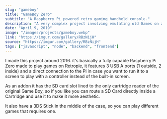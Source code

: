 ```yaml
---
slug: "gameboy"
title: "GameBoy Zero"
subtitle: "A Raspberry Pi powered retro gaming handheld console."
description: "A very complex project involving emulating old Games on a GameBoy encasing. Made with a Raspberry PI Zero and a lot of 3D printed parts as well as the original cartridge reader."
date: "April 9, 2019"
image: "/images/projects/gameboy.webp"
link: "https://imgur.com/gallery/RBzNijH"
source: "https://imgur.com/gallery/RBzNijH"
tags: ["javascript", "node", "backend", "frontend"]
---
```


I made this project around 2016. it's basically a fully capable Raspberry Pi Zero made to play games on Retropie, it features 3 USB A ports (1 outside, 2 inside) and a direct connection to the Pi in case you want to run it to a screen to play with a controller instead of the built-in screen.

As an addon it has the SD card slot lined to the only cartridge reader of the original Game Boy, so if you like you can route a SD Card directly inside a Cartridge and use it to make it more aesthetic.

It also have a 3DS Stick in the middle of the case, so you can play different games that requires one.
